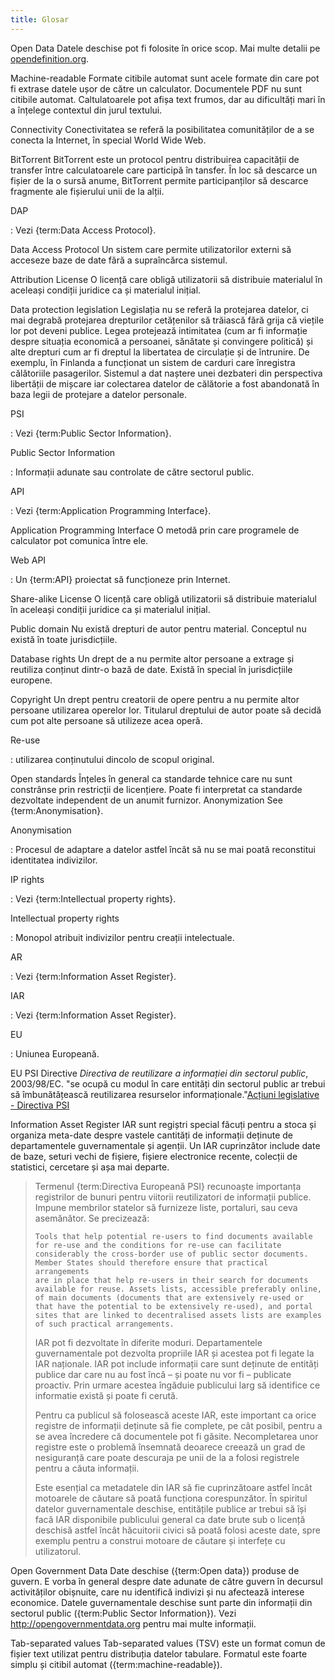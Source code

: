 ```yaml
---
title: Glosar
---
```


Open Data Datele deschise pot fi folosite în orice scop. Mai multe detalii pe [opendefinition.org](http://www.opendefinition.org/).

Machine-readable Formate citibile automat sunt acele formate din care pot fi extrase datele ușor de către un calculator. Documentele PDF nu sunt citibile automat. Caltulatoarele pot afișa text frumos, dar au dificultăți mari în a înțelege contextul din jurul textului.

Connectivity Conectivitatea se referă la posibilitatea comunităților de a se conecta la Internet, în special World Wide Web.

BitTorrent BitTorrent este un protocol pentru distribuirea capacității de transfer între calculatoarele care participă în tansfer. În loc să descarce un fișier de la o sursă anume, BitTorrent permite participanților să descarce fragmente ale fișierului unii de la alții.

DAP

:   Vezi {term:Data Access Protocol}.

Data Access Protocol Un sistem care permite utilizatorilor externi să acceseze baze de date fără a supraîncărca sistemul.

Attribution License O licență care obligă utilizatorii să distribuie materialul în aceleași condiții juridice ca și materialul inițial.

Data protection legislation Legislația nu se referă la protejarea datelor, ci mai degrabă protejarea drepturilor cetățenilor să trăiască fără grija că viețile lor pot deveni publice. Legea protejează intimitatea (cum ar fi informație despre situația economică a persoanei, sănătate și convingere politică) și alte drepturi cum ar fi dreptul la libertatea de circulație și de întrunire. De exemplu, în Finlanda a funcționat un sistem de carduri care înregistra călătoriile pasagerilor. Sistemul a dat naștere unei dezbateri din perspectiva libertății de mișcare iar colectarea datelor de călătorie a fost abandonată în baza legii de protejare a datelor personale.

PSI

:   Vezi {term:Public Sector Information}.

Public Sector Information

:   Informații adunate sau controlate de către sectorul public.

API

:   Vezi {term:Application Programming Interface}.

Application Programming Interface O metodă prin care programele de calculator pot comunica între ele.

Web API

:   Un {term:API} proiectat să funcționeze prin Internet.

Share-alike License O licență care obligă utilizatorii să distribuie materialul în aceleași condiții juridice ca și materialul inițial.

Public domain Nu există drepturi de autor pentru material. Conceptul nu există în toate jurisdicțiile.

Database rights Un drept de a nu permite altor persoane a extrage și reutiliza conținut dintr-o bază de date. Există în special în jurisdicțiile europene.

Copyright Un drept pentru creatorii de opere pentru a nu permite altor persoane utilizarea operelor lor. Titularul dreptului de autor poate să decidă cum pot alte persoane să utilizeze acea operă.

Re-use

:   utilizarea conținutului dincolo de scopul original.

Open standards Înțeles în general ca standarde tehnice care nu sunt constrânse prin restricții de licențiere. Poate fi interpretat ca standarde dezvoltate independent de un anumit furnizor. Anonymization See {term:Anonymisation}.

Anonymisation

:   Procesul de adaptare a datelor astfel încât să nu se mai poată reconstitui identitatea indivizilor.

IP rights

:   Vezi {term:Intellectual property rights}.

Intellectual property rights

:   Monopol atribuit indivizilor pentru creații intelectuale.

AR

:   Vezi {term:Information Asset Register}.

IAR

:   Vezi {term:Information Asset Register}.

EU

:   Uniunea Europeană.

EU PSI Directive *Directiva de reutilizare a informației din sectorul public*, 2003/98/EC. "se ocupă cu modul în care entități din sectorul public ar trebui să îmbunătățească reutilizarea resurselor informaționale."[Acțiuni legislative - Directiva PSI](http://ec.europa.eu/information_society/policy/psi/actions_eu/policy_actions/index_en.htm)

Information Asset Register IAR sunt regiștri special făcuți pentru a stoca și organiza meta-date despre vastele cantități de informații deținute de departamentele guvernamentale și agenții. Un IAR cuprinzător include date de baze, seturi vechi de fișiere, fișiere electronice recente, colecții de statistici, cercetare și așa mai departe.

> Termenul {term:Directiva Europeană PSI} recunoaște importanța registrilor de bunuri pentru viitorii reutilizatori de informații publice. Impune membrilor statelor să furnizeze liste, portaluri, sau ceva asemănător. Se precizează:
>
>     Tools that help potential re-users to find documents available 
>     for re-use and the conditions for re-use can facilitate 
>     considerably the cross-border use of public sector documents. 
>     Member States should therefore ensure that practical arrangements 
>     are in place that help re-users in their search for documents 
>     available for reuse. Assets lists, accessible preferably online, 
>     of main documents (documents that are extensively re-used or 
>     that have the potential to be extensively re-used), and portal 
>     sites that are linked to decentralised assets lists are examples 
>     of such practical arrangements.
>
> IAR pot fi dezvoltate în diferite moduri. Departamentele guvernamentale pot dezvolta propriile IAR și acestea pot fi legate la IAR naționale. IAR pot include informații care sunt deținute de entități publice dar care nu au fost încă – și poate nu vor fi – publicate proactiv. Prin urmare acestea îngăduie publicului larg să identifice ce informatie există și poate fi cerută.
>
> Pentru ca publicul să folosească aceste IAR, este important ca orice registre de informații deținute să fie complete, pe cât posibil, pentru a se avea încredere că documentele pot fi găsite. Necompletarea unor registre este o problemă însemnată deoarece creează un grad de nesiguranță care poate descuraja pe unii de la a folosi registrele pentru a căuta informații.
>
> Este esențial ca metadatele din IAR să fie cuprinzătoare astfel încât motoarele de căutare să poată funcționa corespunzător. În spiritul datelor guvernamentale deschise, entitățile publice ar trebui să își facă IAR disponibile publicului general ca date brute sub o licență deschisă astfel încât hăcuitorii civici să poată folosi aceste date, spre exemplu pentru a construi motoare de căutare și interfețe cu utilizatorul.

Open Government Data Date deschise ({term:Open data}) produse de guvern. E vorba în general despre date adunate de către guvern în decursul activităților obișnuite, care nu identifică indivizi și nu afectează interese economice. Datele guvernamentale deschise sunt parte din informații din sectorul public ({term:Public Sector Information}). Vezi <http://opengovernmentdata.org> pentru mai multe informații.

Tab-separated values Tab-separated values (TSV) este un format comun de fișier text utilizat pentru distribuția datelor tabulare. Formatul este foarte simplu și citibil automat ({term:machine-readable}).